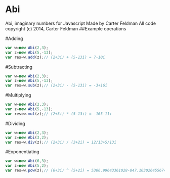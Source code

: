 Abi
===

Abi, imaginary numbers for Javascript
Made by Carter Feldman
All code copyright (c) 2014, Carter Feldman
##Example operations

#Adding
```javascript
var w=new Abi(2,3);
var z=new Abi(5,-13);
var res=w.add(z);// (2+3i) + (5-13i) = 7-10i
```

#Subtracting
```javascript
var w=new Abi(2,3);
var z=new Abi(5,-13);
var res=w.sub(z);// (2+3i) - (5-13i) = -3+16i
```

#Multiplying
```javascript
var w=new Abi(2,3);
var z=new Abi(5,-13);
var res=w.mul(z);// (2+3i) * (5-13i) = -165-11i
```

#Dividing
```javascript
var w=new Abi(2,3);
var z=new Abi(3,2);
var res=w.div(z);// (2+3i) / (3+2i) = 12/13+5/13i
```

#Exponentiating
```javascript
var w=new Abi(6,3);
var z=new Abi(5,2);
var res=w.pow(z);// (6+3i) ^ (5+2i) = 5306.99643361028-847.1030264556741i
```

